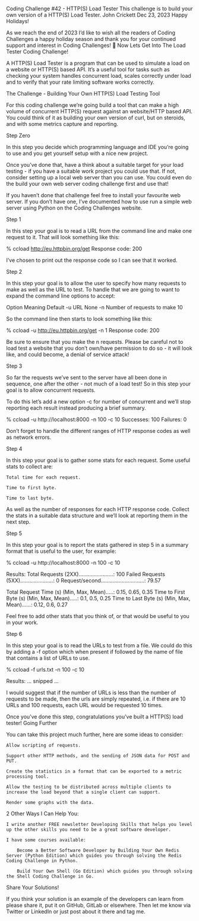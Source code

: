 Coding Challenge #42 - HTTP(S) Load Tester
This challenge is to build your own version of a HTTP(S) Load Tester.
John Crickett
Dec 23, 2023
Happy Holidays!

As we reach the end of 2023 I’d like to wish all the readers of Coding Challenges a happy holiday season and thank you for your continued support and interest in Coding Challenges! 🎉
Now Lets Get Into The Load Tester Coding Challenge!

A HTTP(S) Load Tester is a program that can be used to simulate a load on a website or HTTP(S) based API. It’s a useful tool for tasks such as checking your system handles concurrent load, scales correctly under load and to verify that your rate limiting software works correctly.

The Challenge - Building Your Own HTTP(S) Load Testing Tool

For this coding challenge we’re going build a tool that can make a high volume of concurrent HTTP(S) request against an website/HTTP based API. You could think of it as building your own version of curl, but on steroids, and with some metrics capture and reporting.

Step Zero

In this step you decide which programming language and IDE you’re going to use and you get yourself setup with a nice new project.

Once you’ve done that, have a think about a suitable target for your load testing - if you have a suitable work project you could use that. If not, consider setting up a local web server than you can use. You could even do the build your own web server coding challenge first and use that!

If you haven’t done that challenge feel free to install your favourite web server. If you don’t have one, I’ve documented how to use run a simple web server using Python on the Coding Challenges website.

Step 1

In this step your goal is to read a URL from the command line and make one request to it. That will look something like this:

% ccload http://eu.httpbin.org/get
Response code: 200

I’ve chosen to print out the response code so I can see that it worked.

Step 2

In this step your goal is to allow the user to specify how many requests to make as well as the URL to test. To handle that we are going to want to expand the command line options to accept:

Option Meaning Default -u URL None -n Number of requests to make 10

So the command line then starts to look something like this:

% ccload -u http://eu.httpbin.org/get -n 1
Response code: 200

Be sure to ensure that you make the n requests. Please be careful not to load test a website that you don’t own/have permission to do so - it will look like, and could become, a denial of service attack!

Step 3

So far the requests we’ve sent to the server have all been done in sequence, one after the other - not much of a load test! So in this step your goal is to allow concurrent requests.

To do this let’s add a new option -c for number of concurrent and we’ll stop reporting each result instead producing a brief summary.

% ccload -u http://localhost:8000 -n 100 -c 10
Successes: 100
Failures: 0

Don’t forget to handle the different ranges of HTTP response codes as well as network errors.

Step 4

In this step your goal is to gather some stats for each request. Some useful stats to collect are:

    Total time for each request.

    Time to first byte.

    Time to last byte.

As well as the number of responses for each HTTP response code. Collect the stats in a suitable data structure and we’ll look at reporting them in the next step.

Step 5

In this step your goal is to report the stats gathered in step 5 in a summary format that is useful to the user, for example:

% ccload -u http://localhost:8000 -n 100 -c 10

Results:
 Total Requests (2XX).......................: 100
 Failed Requests (5XX)......................: 0
 Request/second.............................: 79.57

Total Request Time (s) (Min, Max, Mean).....: 0.15, 0.65, 0.35
Time to First Byte (s) (Min, Max, Mean).....: 0.1, 0.5, 0.25
Time to Last Byte (s) (Min, Max, Mean)......: 0.12, 0.6, 0.27

Feel free to add other stats that you think of, or that would be useful to you in your work.

Step 6

In this step your goal is to read the URLs to test from a file. We could do this by adding a -f option which when present if followed by the name of file that contains a list of URLs to use.

% ccload -f urls.txt -n 100 -c 10

Results:
... snipped ...

I would suggest that if the number of URLs is less than the number of requests to be made, then the urls are simply repeated, i.e. if there are 10 URLs and 100 requests, each URL would be requested 10 times.

Once you’ve done this step, congratulations you’ve built a HTTP(S) load tester!
Going Further

You can take this project much further, here are some ideas to consider:

    Allow scripting of requests.

    Support other HTTP methods, and the sending of JSON data for POST and PUT.

    Create the statistics in a format that can be exported to a metric processing tool.

    Allow the testing to be distributed across multiple clients to increase the load beyond that a single client can support.

    Render some graphs with the data.

2 Other Ways I Can Help You:

    I write another FREE newsletter Developing Skills that helps you level up the other skills you need to be a great software developer.

    I have some courses available:

        Become a Better Software Developer by Building Your Own Redis Server (Python Edition) which guides you through solving the Redis Coding Challenge in Python.

        Build Your Own Shell (Go Edition) which guides you through solving the Shell Coding Challenge in Go.

Share Your Solutions!

If you think your solution is an example of the developers can learn from please share it, put it on GitHub, GitLab or elsewhere. Then let me know via Twitter or LinkedIn or just post about it there and tag me.